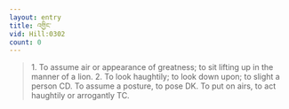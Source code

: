 ```yaml
---
layout: entry
title: འགྱིང་
vid: Hill:0302
count: 0
---
```

> 1\. To assume air or appearance of greatness; to sit lifting up in the manner of a lion\. 2\. To look haughtily; to look down upon; to slight a person CD\. To assume a posture, to pose DK\. To put on airs, to act haughtily or arrogantly TC\.


